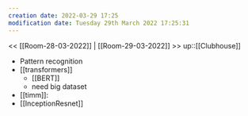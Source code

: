 ```yaml
---
creation date: 2022-03-29 17:25
modification date: Tuesday 29th March 2022 17:25:31
---
```

<< [[Room-28-03-2022]] | [[Room-29-03-2022]] >>
up::[[Clubhouse]]
* Pattern recognition
* [[transformers]] 
	* [[BERT]]
	* need big dataset
* [[timm]]: 
* [[InceptionResnet]] 